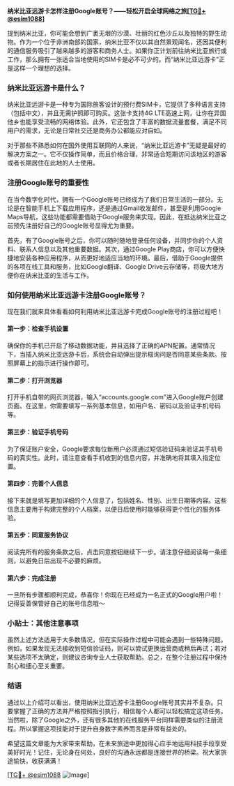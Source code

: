 **纳米比亚远游卡怎样注册Google账号？——轻松开启全球网络之旅[[TG💪+ @esim1088](https://t.me/s/esim1088)]**

提到纳米比亚，你可能会想到广袤无垠的沙漠、壮丽的红色沙丘以及独特的野生动物。作为一个位于非洲南部的国家，纳米比亚不仅以其自然景观闻名，还因其便利的通信服务吸引了越来越多的游客和商务人士。如果你正计划前往纳米比亚旅行或工作，那么拥有一张适合当地使用的SIM卡是必不可少的。而“纳米比亚远游卡”正是这样一个理想的选择。

### 纳米比亚远游卡是什么？

纳米比亚远游卡是一种专为国际旅客设计的预付费SIM卡，它提供了多种语言支持（包括中文），并且无需护照即可购买。这张卡支持4G LTE高速上网，让你在异国他乡也能享受流畅的网络体验。此外，它还包含了丰富的数据流量套餐，满足不同用户的需求，无论是日常社交还是商务办公都能应对自如。

对于那些不熟悉如何在国外使用互联网的人来说，“纳米比亚远游卡”无疑是最好的解决方案之一。它不仅操作简单，而且价格合理，非常适合短期访问该地区的游客或者长期居住在此地的人士使用。

### 注册Google账号的重要性

在当今数字化时代，拥有一个Google账号已经成为了我们日常生活的一部分。无论是在智能手机上下载应用程序，还是通过Gmail收发邮件，甚至是利用Google Maps导航，这些功能都需要借助于Google服务来实现。因此，在抵达纳米比亚之前预先注册好自己的Google账号显得尤为重要。

首先，有了Google账号之后，你可以随时随地登录任何设备，并同步你的个人资料、联系人信息以及其他重要数据。其次，通过Google Play商店，你可以方便快捷地安装各种应用程序，从而更好地适应当地的环境。最后，借助于Google提供的各项在线工具和服务，比如Google翻译、Google Drive云存储等，将极大地方便你在纳米比亚的生活与工作。

### 如何使用纳米比亚远游卡注册Google账号？

现在我们就来具体看看如何利用纳米比亚远游卡完成Google账号的注册过程吧！

#### 第一步：检查手机设置
确保你的手机已开启了移动数据功能，并且选择了正确的APN配置。通常情况下，当插入纳米比亚远游卡后，系统会自动弹出提示框询问是否同意某些条款。按照屏幕上的指示进行操作即可。

#### 第二步：打开浏览器
打开手机自带的网页浏览器，输入“accounts.google.com”进入Google账户创建页面。在这里，你需要填写一系列基本信息，如用户名、密码以及验证手机号码等。

#### 第三步：验证手机号码
为了保证账户安全，Google要求每位新用户必须通过短信验证码来验证其手机号码的真实性。此时，请注意查看手机收到的信息内容，并准确地将其填入指定位置。

#### 第四步：完善个人信息
接下来就是填写更加详细的个人信息了，包括姓名、性别、出生日期等内容。这些信息主要用于构建完整的个人档案，以便日后使用时能够获得更个性化的服务体验。

#### 第五步：同意服务协议
阅读完所有的服务条款之后，点击同意按钮继续下一步。请注意仔细阅读每一条细则，以避免日后出现不必要的麻烦。

#### 第六步：完成注册
一旦所有步骤都顺利完成，恭喜你！你现在已经成为一名正式的Google用户啦！记得妥善保管好自己的账号信息哦～

### 小贴士：其他注意事项
虽然上述方法适用于大多数情况，但在实际操作过程中可能会遇到一些特殊问题。例如，如果发现无法接收到短信验证码，则可以尝试更换运营商或稍后再试；若对某些选项不太确定，则建议咨询专业人士获取帮助。总之，在整个注册过程中保持耐心和细心至关重要。

### 结语

通过以上介绍可以看出，使用纳米比亚远游卡注册Google账号其实并不复杂。只要掌握了正确的方法并严格按照指引执行，相信每个人都可以轻松搞定这项任务。当然啦，除了Google之外，还有很多其他的在线服务平台同样需要类似的注册流程。所以掌握这项技能对于提升自身数字素养而言是非常有益处的。

希望这篇文章能为大家带来帮助，在未来旅途中更加得心应手地运用科技手段享受美好时光！记住，无论身在何处，良好的沟通永远都是连接世界的桥梁。祝大家旅途愉快，收获满满！

[[TG💪+ @esim1088](https://t.me/s/esim1088) ![Image](https://i.postimg.cc/4NQfJmqS/Snipaste-2025-05-13-00-14-12.png)]